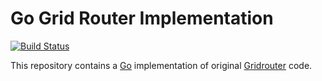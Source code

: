# Go Grid Router Implementation
[![Build Status](https://travis-ci.org/aandryashin/ggr.svg?branch=master)](https://travis-ci.org/aandryashin/ggr)

This repository contains a [Go](http://golang.org/) implementation of original [Gridrouter](http://github.com/seleniumkit/gridrouter) code.
